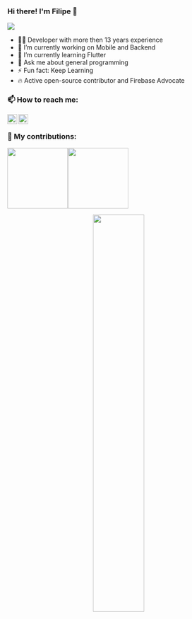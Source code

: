 ### Hi there! I'm Filipe 👋

![](https://komarev.com/ghpvc/?username=ksdrof500&color=blue&style=flat)

- 👨‍💻 Developer with more then 13 years experience
- 🔭 I’m currently working on Mobile and Backend
- 🌱 I’m currently learning Flutter
- 💬 Ask me about general programming
- ⚡  Fun fact: Keep Learning
- 🔥 Active open-source contributor and Firebase Advocate 


### 📫 How to reach me:

<a href="https://github.com/ksdrof500">
  <img align="left" alt="Filipe Nunes's Github" width="22px" src="https://raw.githubusercontent.com/peterthehan/peterthehan/master/assets/github.svg" />
</a>
<a href="https://www.linkedin.com/in/filipe-nunes-185a1278/">
  <img align="left" alt="Filipe Nunes's LinkedIN" width="22px" src="https://raw.githubusercontent.com/peterthehan/peterthehan/master/assets/linkedin.svg" />
</a>

<br/> 


### 🦾 My contributions:

<img height="137px" src="https://github-readme-stats.vercel.app/api?username=ksdrof500&hide_title=true&hide_border=true&show_icons=true&include_all_commits=true&count_private=true&line_height=21&text_color=000&icon_color=000&bg_color=0,ea6161,ffc64d,fffc4d,52fa5a&theme=graywhite" /><!-- wi*quL3fcV --><img height="137px" src="https://github-readme-stats.vercel.app/api/top-langs/?username=ksdrof500&hide=html&hide_title=true&hide_border=true&layout=compact&langs_count=6&exclude_repo=comp426,Redventures-Movie-Quotes&text_color=000&icon_color=fff&bg_color=0,52fa5a,4dfcff,c64dff&theme=graywhite" />

<p align="center">
  <a href="https://github.com/ksdrof500"><span>
    <img width="48%" src="https://github-readme-streak-stats.herokuapp.com/?user=ksdrof500&theme=radical" />
    </span></a>
</p>
